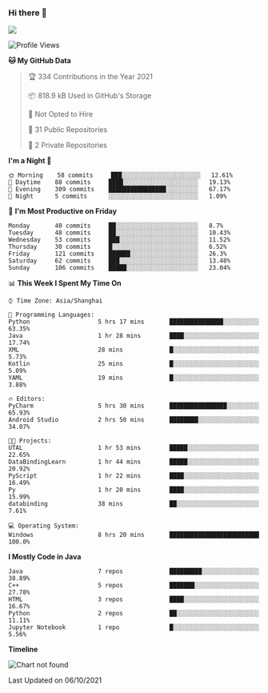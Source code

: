 ### Hi there 👋

<!--
**zhou-ning/zhou-ning** is a ✨ _special_ ✨ repository because its `README.md` (this file) appears on your GitHub profile.

Here are some ideas to get you started:

- 🔭 I’m currently working on ...
- 🌱 I’m currently learning ...
- 👯 I’m looking to collaborate on ...
- 🤔 I’m looking for help with ...
- 💬 Ask me about ...
- 📫 How to reach me: ...
- 😄 Pronouns: ...
- ⚡ Fun fact: ...
-->
![](https://github-readme-stats.vercel.app/api?username=zhou-ning)

<!--START_SECTION:waka-->
![Profile Views](http://img.shields.io/badge/Profile%20Views-1-blue)

**🐱 My GitHub Data** 

> 🏆 334 Contributions in the Year 2021
 > 
> 📦 818.9 kB Used in GitHub's Storage 
 > 
> 🚫 Not Opted to Hire
 > 
> 📜 31 Public Repositories 
 > 
> 🔑 2 Private Repositories  
 > 
**I'm a Night 🦉** 

```text
🌞 Morning    58 commits     ███░░░░░░░░░░░░░░░░░░░░░░   12.61% 
🌆 Daytime    88 commits     ████░░░░░░░░░░░░░░░░░░░░░   19.13% 
🌃 Evening    309 commits    ████████████████░░░░░░░░░   67.17% 
🌙 Night      5 commits      ░░░░░░░░░░░░░░░░░░░░░░░░░   1.09%

```
📅 **I'm Most Productive on Friday** 

```text
Monday       40 commits     ██░░░░░░░░░░░░░░░░░░░░░░░   8.7% 
Tuesday      48 commits     ██░░░░░░░░░░░░░░░░░░░░░░░   10.43% 
Wednesday    53 commits     ███░░░░░░░░░░░░░░░░░░░░░░   11.52% 
Thursday     30 commits     █░░░░░░░░░░░░░░░░░░░░░░░░   6.52% 
Friday       121 commits    ██████░░░░░░░░░░░░░░░░░░░   26.3% 
Saturday     62 commits     ███░░░░░░░░░░░░░░░░░░░░░░   13.48% 
Sunday       106 commits    █████░░░░░░░░░░░░░░░░░░░░   23.04%

```


📊 **This Week I Spent My Time On** 

```text
⌚︎ Time Zone: Asia/Shanghai

💬 Programming Languages: 
Python                   5 hrs 17 mins       ███████████████░░░░░░░░░░   63.35% 
Java                     1 hr 28 mins        ████░░░░░░░░░░░░░░░░░░░░░   17.74% 
XML                      28 mins             █░░░░░░░░░░░░░░░░░░░░░░░░   5.73% 
Kotlin                   25 mins             █░░░░░░░░░░░░░░░░░░░░░░░░   5.09% 
YAML                     19 mins             █░░░░░░░░░░░░░░░░░░░░░░░░   3.88%

🔥 Editors: 
PyCharm                  5 hrs 30 mins       ████████████████░░░░░░░░░   65.93% 
Android Studio           2 hrs 50 mins       ████████░░░░░░░░░░░░░░░░░   34.07%

🐱‍💻 Projects: 
UTAL                     1 hr 53 mins        █████░░░░░░░░░░░░░░░░░░░░   22.65% 
DataBindingLearn         1 hr 44 mins        █████░░░░░░░░░░░░░░░░░░░░   20.92% 
PyScript                 1 hr 22 mins        ████░░░░░░░░░░░░░░░░░░░░░   16.49% 
Py                       1 hr 20 mins        ████░░░░░░░░░░░░░░░░░░░░░   15.99% 
databinding              38 mins             ██░░░░░░░░░░░░░░░░░░░░░░░   7.61%

💻 Operating System: 
Windows                  8 hrs 20 mins       █████████████████████████   100.0%

```

**I Mostly Code in Java** 

```text
Java                     7 repos             █████████░░░░░░░░░░░░░░░░   38.89% 
C++                      5 repos             ███████░░░░░░░░░░░░░░░░░░   27.78% 
HTML                     3 repos             ████░░░░░░░░░░░░░░░░░░░░░   16.67% 
Python                   2 repos             ██░░░░░░░░░░░░░░░░░░░░░░░   11.11% 
Jupyter Notebook         1 repo              █░░░░░░░░░░░░░░░░░░░░░░░░   5.56%

```


**Timeline**

![Chart not found](https://raw.githubusercontent.com/zhou-ning/zhou-ning/main/charts/bar_graph.png) 


 Last Updated on 06/10/2021
<!--END_SECTION:waka-->
